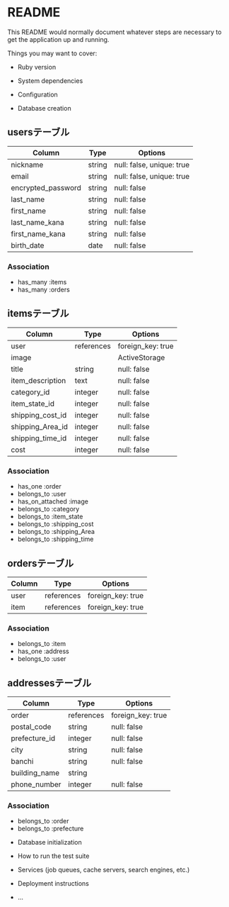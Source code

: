 # README

This README would normally document whatever steps are necessary to get the
application up and running.

Things you may want to cover:

* Ruby version

* System dependencies

* Configuration

* Database creation
## usersテーブル

| Column             | Type       | Options                        |
| ------------------ | ---------- | ------------------------------ |
| nickname           | string     | null: false, unique: true      |
| email              | string     | null: false, unique: true      |
| encrypted_password | string     | null: false                    |
| last_name          | string     | null: false                    |
| first_name         | string     | null: false                    |
| last_name_kana     | string     | null: false                    |
| first_name_kana    | string     | null: false                    |
| birth_date         | date       | null: false                    |

### Association
- has_many   :items
- has_many   :orders

## itemsテーブル

| Column          | Type       | Options                        |
| --------------- | ---------- | ------------------------------ |
| user            | references | foreign_key: true              |
| image           |            | ActiveStorage                  |
| title           | string     | null: false                    |
| item_description| text       | null: false                    |
| category_id     | integer    | null: false                    |
| item_state_id   | integer    | null: false                    |
| shipping_cost_id| integer    | null: false                    |
| shipping_Area_id| integer    | null: false                    |
| shipping_time_id| integer    | null: false                    |
| cost            | integer    | null: false                    |

### Association
- has_one    :order
- belongs_to :user
- has_on_attached :image
- belongs_to :category
- belongs_to :item_state
- belongs_to :shipping_cost
- belongs_to :shipping_Area
- belongs_to :shipping_time

## ordersテーブル

| Column          | Type       | Options                        |
| --------------- | ---------- | ------------------------------ |
| user            | references | foreign_key: true              |
| item            | references | foreign_key: true              |

### Association
- belongs_to :item
- has_one    :address
- belongs_to :user

## addressesテーブル

| Column          | Type       | Options                        |
| --------------- | ---------- | ------------------------------ |
| order           | references | foreign_key: true              |
| postal_code     | string     | null: false                    |
| prefecture_id   | integer    | null: false                    |
| city            | string     | null: false                    |
| banchi          | string     | null: false                    |
| building_name   | string     |                                |
| phone_number    | integer    | null: false                    |

### Association
- belongs_to    :order
- belongs_to    :prefecture


* Database initialization

* How to run the test suite

* Services (job queues, cache servers, search engines, etc.)

* Deployment instructions

* ...

